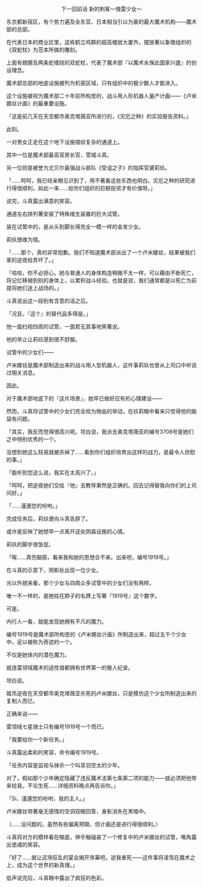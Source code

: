 <p align="center">下一回前话 新的刺客～傀雷少女～</p>

东京都新宿区，有个势力遍及全东亚、日本相当引以为豪的最大魔术机构——魔术部的总部。

在代表日本的商业区里，这栋鹤立鸡群的超高楼层大厦外，摆放著以象徵组织的《双蛇杖》为范本所做的雕刻。

上面有翅膀及两条蛇缠绕的双蛇杖，代表了魔术部『以魔术永保此国家兴盛』的创设理念。

魔术部总部的地底设施被列为机密区域，只有组织中的极少数人才能进入。

这个设施被视为魔术部二十年前所构思的，战斗用人形机器人量产计画——《卢米娜丝计画》的最重要设施。

「这是前几天在天空都市奥克塔薇亚所进行的，《灾厄之种》的实验报告资料。」

此刻。

一对男女正走在这个地下设施错综复杂的通道上。

其中一位是魔术部最高官房长官，雪城斗真。

另一位则是被誉为尤贝尔最强战斗部队《受诅之子》的指挥官黛莉玖。

「……呵呵，我已经亲眼见识到了，用不著看这些东西也明白。灾厄之种的研究进行得很顺利，如此一来……给你们组织的巨额投资才有价值呀。」

说完，斗真露出满意的笑容。

通道左右排列著安装了特殊维生装置的巨大试管。

装在试管中的，是从头到脚长得完全一模一样的金发少女。

莉玖很难为情。

「……那个，真的非常抱歉。我们不知道魔术部派出了一个卢米娜丝，结果被我们家的逆夜给弄坏了。」

「哈哈，你不必担心。她与普通人的身体构造稍微不太一样，可以藉由不断死亡，将记忆移植到别的身体上，以累积战斗经验。也就是说，我们通常都是以死亡为前提将她们送上战场的。」

斗真说出这一段别有含意的话之后。

「况且，『这个』的替代品多得是。」

他一面扫视四周的试管，一面若无其事地笑著说。

他的举止让莉玖感到很不舒服。

试管中的少女们——

卢米娜丝是魔术部制造出来的战斗用人型机器人，这件事莉玖也曾从上司口中听说过相关消息。

因此。

对于魔术部地底下的『这片场景』，她早已做好应有的心理建设——

然而，斗真将试管中的少女们完全视为物品的举动，在玖莉眼中看来只觉得他的脑袋有问题。

「其实，我反而觉得很高兴呢。坦白说，我派去奥克塔薇亚的编号3708号是她们之中特别优秀的一个。

没想到她这么轻易就被杀掉了……看到你们组织培育出这样的战力，是最令人欣慰的事。」

「能听到您这么说，我实在太高兴了。」

「呵呵，把逆夜她们交给『他』去教导果然是正确的。回去记得替我向你们的上司问好。」

「……谨遵您的吩咐。」

完成任务后，莉玖便向斗真告辞了。

或许是反映了她想早一点离开这处阴森设施的心情。

莉玖的脚步很急促。

「唉……真伤脑筋，看来我和她的思想合不来。出来吧，编号1919号。」

在斗真的示意下，阴影处出现一位少女。

光以外貌来看，那个少女与四周众多试管中的少女们没有两样。

唯一不一样的，是她挂在脖子的名牌上写著『1919号』这个数字。

可是。

内行人一看，就能发现她拥有不凡的魔力。

编号1919号是魔术部所构思的《卢米娜丝计画》所制造出来，超过五千个少女中，足以被称为奇迹的一个。

不仅是她体内的潜在魔力。

就连雷领域魔术的适性值都拥有世界第一的傲人纪录。

坦白说。

姬吊逆夜在天空都市奥克塔薇亚杀死的卢米娜丝，只是模仿这个少女所制造出来的复制人而已。

正确来说——

雷领域七星骑士只有编号1919号一个而已。

「我要给你一个新任务。」

斗真露出柔和的笑容，命令编号1919号。

「任务内容是监视与抹杀一个叫皐羽空太的少年。

对了，假如那个少年确定隐藏了违反魔术法第七条第二项的能力——就必须把他带来给我，不论生死……详细资料晚点再告诉你。」

「Si，谨遵您的吩咐，我的主人。」

卢米娜丝带著毫无感情的空洞双眼回答，身影消失在黑暗中。

（……没问题的。虽然有些偏离预期，但计画还是进行得很顺利。）

斗真将对方的模样看在眼底，伸手触碰装了一个修复中的卢米娜丝的试管，嘴角露出诡谲的笑容。

「好了……就让这场狂乱的宴会揭开序幕吧。逆我者死——这件事将凌驾在魔术之上，成为这个世界的新真理。」

低声说完后，斗真眼中露出了疯狂的色彩。

